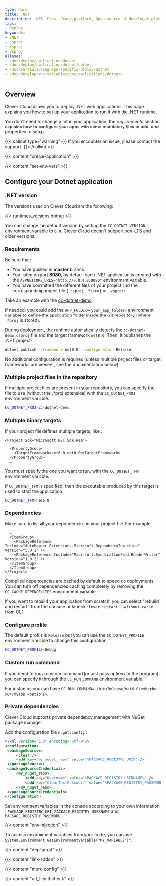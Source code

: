 ```yaml
---
type: docs
title: .NET
description: .NET. Free, Cross-platform, Open source. A developer platform for building all your apps
tags:
- deploy
keywords:
- .NET
- csproj
- fsproj
- vbproj
aliases:
- /doc/deploy/application/dotnet
- /doc/deploy/application/dotnet/dotnet
- /doc/partials/language-specific-deploy/dotnet
- /doc/develop/env-variables/doc/applications/dotnet/
---
```


## Overview

Clever Cloud allows you to deploy .NET web applications. This page explains you how to set up your application to run it with the .NET runtime.

You don't need to change a lot in your application, the *requirements* section explains how to configure your apps with some mandatory files to add, and properties to setup.

{{< callout type="warning">}}
  If you encounter an issue, please contact the support.
{{< /callout >}}

{{< content "create-application" >}}

{{< content "set-env-vars" >}}

## Configure your Dotnet application

### .NET version

The versions used on Clever Cloud are the following:

{{< runtimes_versions dotnet >}}

You can change the default version by setting the `CC_DOTNET_VERSION` environment variable to `6.0`. Clever Cloud doesn't support non-LTS and older versions.

### Requirements

Be sure that:

* You have pushed in **master** branch.
* You listen on port **8080**, by default each .NET application is created with the `ASPNETCORE_URLS="http://0.0.0.0:8080"` environment variable.
* You have committed the different files of your project and the corresponding project file (`.csproj`, `.fsproj` or `.vbproj`).

Take an example with the [cc-dotnet-demo](https://github.com/CleverCloud/cc-dotnet-demo).

If needed, you could add the `APP_FOLDER=<your_app_folder>` environment variable to define the application folder inside the Git repository (where `.*proj` is stored).

During deployment, the runtime automatically detects the `cc-dotnet-demo.csproj` file and the target framework `net8.0`. Then, it publishes the .NET project:

```bash
dotnet publish --framework net8.0 --configuration Release
```

No additional configuration is required (unless multiple project files or target frameworks are present, see the documentation below).

### Multiple project files in the repository

If multiple project files are present in your repository, you can specify the file to use (without the .*proj extension) with the `CC_DOTNET_PROJ` environment variable.

```bash
CC_DOTNET_PROJ=cc-dotnet-demo
```

### Multiple binary targets

If your project file defines multiple targets, like :

```xml{linenos=table}
<Project Sdk="Microsoft.NET.Sdk.Web">

  <PropertyGroup>
    <TargetFramework>net6.0;net8.0</TargetFramework>
  </PropertyGroup>
  …
```

You must specify the one you want to run, with the `CC_DOTNET_TFM` environment variable.

If `CC_DOTNET_TFM` is specified, then the executable produced by this target is used to start the application.

```bash
CC_DOTNET_TFM=net6.0
```

### Dependencies

Make sure to list all your dependencies in your project file. For example:

```xml{linenos=table}
  …
  <ItemGroup>
    <PackageReference Include="AutoMapper.Extensions.Microsoft.DependencyInjection" Version="5.0.1" />
    <PackageReference Include="Microsoft.SyndicationFeed.ReaderWriter" Version="1.0.2" />
  </ItemGroup>
  </ItemGroup>
</Project>
```

Compiled dependencies are cached by default to speed up deployments. You can turn off dependencies caching completely by removing the `CC_CACHE_DEPENDENCIES` environment variable.

If you want to rebuild your application from scratch, you can select "rebuild and restart" from the console or launch `clever restart --without-cache` from [CLI](https://github.com/CleverCloud/clever-tools)

### Configure profile

The default profile is `Release` but you can use the `CC_DOTNET_PROFILE` environment variable to change this configuration.

```bash
CC_DOTNET_PROFILE=Debug
```

### Custom run command

If you need to run a custom command (or just pass options to the program), you can specify it through the `CC_RUN_COMMAND` environment variable.

For instance, you can have `CC_RUN_COMMAND=./bin/Release/net6.0/exherbo-x64/myapp <options>`.

### Private dependencies

Clever Cloud supports private dependency management with NuGet package manager.

Add the configuration file `nuget.config` :

```xml
<?xml version="1.0" encoding="utf-8"?>
<configuration>
 <packageSources>
     <clear />
     <add key="my_nuget_repo" value="%PACKAGE_REGISTRY_URI%" />
 </packageSources>
 <packageSourceCredentials>
     <my_nuget_repo>
         <add key="Username" value="%PACKAGE_REGISTRY_USERNAME%" />
         <add key="ClearTextPassword" value="%PACKAGE_REGISTRY_PASSWORD%" />
     </my_nuget_repo>
 </packageSourceCredentials>
</configuration>
```

Set environment variables in the console according to your own information : `PACKAGE_REGISTRY_URI`, `PACKAGE_REGISTRY_USERNAME` and `PACKAGE_REGISTRY_PASSWORD`

{{< content "env-injection" >}}

To access environment variables from your code, you can use `System.Environment.GetEnvironmentVariable("MY_VARIABLE")"`.

{{< content "deploy-git" >}}

{{< content "link-addon" >}}

{{< content "more-config" >}}

{{< content "url_healthcheck" >}}

